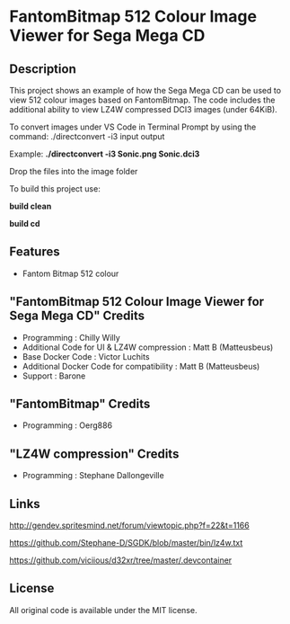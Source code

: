 # FantomBitmap 512 Colour Image Viewer for Sega Mega CD

## Description

This project shows an example of how the Sega Mega CD can be used to view 512 colour images based on FantomBitmap.  The code includes the additional ability to view LZ4W compressed DCI3 images (under 64KiB).

To convert images under VS Code in Terminal Prompt by using the command:  ./directconvert -i3 input output

Example: **./directconvert -i3 Sonic.png Sonic.dci3**

Drop the files into the image folder

To build this project use: 

**build clean**

**build cd**

## Features
- Fantom Bitmap 512 colour

## "FantomBitmap 512 Colour Image Viewer for Sega Mega CD" Credits
* Programming : Chilly Willy
* Additional Code for UI & LZ4W compression : Matt B (Matteusbeus)
* Base Docker Code : Victor Luchits
* Additional Docker Code for compatibility : Matt B (Matteusbeus)
* Support : Barone

## "FantomBitmap" Credits
* Programming : Oerg886

## "LZ4W compression" Credits
* Programming : Stephane Dallongeville

## 

## Links
http://gendev.spritesmind.net/forum/viewtopic.php?f=22&t=1166

https://github.com/Stephane-D/SGDK/blob/master/bin/lz4w.txt

https://github.com/viciious/d32xr/tree/master/.devcontainer

## License
All original code is available under the MIT license.
